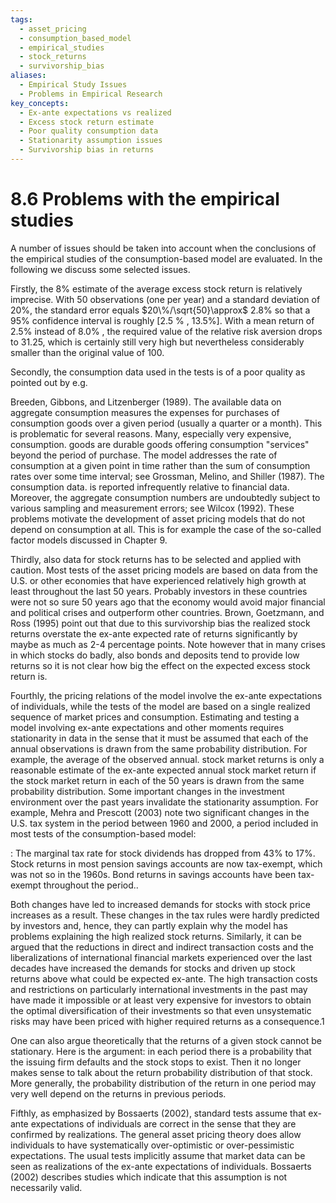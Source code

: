 ```yaml
---
tags:
  - asset_pricing
  - consumption_based_model
  - empirical_studies
  - stock_returns
  - survivorship_bias
aliases:
  - Empirical Study Issues
  - Problems in Empirical Research
key_concepts:
  - Ex-ante expectations vs realized
  - Excess stock return estimate
  - Poor quality consumption data
  - Stationarity assumption issues
  - Survivorship bias in returns
---
```


# 8.6 Problems with the empirical studies  

A number of issues should be taken into account when the conclusions of the empirical studies of the consumption-based model are evaluated. In the following we discuss some selected issues.  

Firstly, the 8% estimate of the average excess stock return is relatively imprecise. With 50 observations (one per year) and a standard deviation of 20%, the standard error equals $20\%/\sqrt{50}\approx$ 2.8% so that a $95\%$ confidence interval is roughly [2.5 $\%$ , 13.5%]. With a mean return of $2.5\%$ instead of $8.0\%$ , the required value of the relative risk aversion drops to 31.25, which is certainly still very high but nevertheless considerably smaller than the original value of 100.  

Secondly, the consumption data used in the tests is of a poor quality as pointed out by e.g.  

Breeden, Gibbons, and Litzenberger (1989). The available data on aggregate consumption measures the expenses for purchases of consumption goods over a given period (usually a quarter or a month). This is problematic for several reasons. Many, especially very expensive, consumption. goods are durable goods offering consumption "services" beyond the period of purchase. The model addresses the rate of consumption at a given point in time rather than the sum of consumption rates over some time interval; see Grossman, Melino, and Shiller (1987). The consumption data. is reported infrequently relative to financial data. Moreover, the aggregate consumption numbers are undoubtedly subject to various sampling and measurement errors; see Wilcox (1992). These problems motivate the development of asset pricing models that do not depend on consumption at all. This is for example the case of the so-called factor models discussed in Chapter 9.  

Thirdly, also data for stock returns has to be selected and applied with caution. Most tests of the asset pricing models are based on data from the U.S. or other economies that have experienced relatively high growth at least throughout the last 50 years. Probably investors in these countries were not so sure 50 years ago that the economy would avoid major financial and political crises and outperform other countries. Brown, Goetzmann, and Ross (1995) point out that due to this survivorship bias the realized stock returns overstate the ex-ante expected rate of returns significantly by maybe as much as 2-4 percentage points. Note however that in many crises in which stocks do badly, also bonds and deposits tend to provide low returns so it is not clear how big the effect on the expected excess stock return is.  

Fourthly, the pricing relations of the model involve the ex-ante expectations of individuals, while the tests of the model are based on a single realized sequence of market prices and consumption. Estimating and testing a model involving ex-ante expectations and other moments requires stationarity in data in the sense that it must be assumed that each of the annual observations is drawn from the same probability distribution. For example, the average of the observed annual. stock market returns is only a reasonable estimate of the ex-ante expected annual stock market return if the stock market return in each of the 50 years is drawn from the same probability distribution. Some important changes in the investment environment over the past years invalidate the stationarity assumption. For example, Mehra and Prescott (2003) note two significant changes in the U.S. tax system in the period between 1960 and 2000, a period included in most tests of the consumption-based model:  

: The marginal tax rate for stock dividends has dropped from 43% to 17%. Stock returns in most pension savings accounts are now tax-exempt, which was not so in the 1960s. Bond returns in savings accounts have been tax-exempt throughout the period..  

Both changes have led to increased demands for stocks with stock price increases as a result. These changes in the tax rules were hardly predicted by investors and, hence, they can partly explain why the model has problems explaining the high realized stock returns. Similarly, it can be argued that the reductions in direct and indirect transaction costs and the liberalizations of international financial markets experienced over the last decades have increased the demands for stocks and driven up stock returns above what could be expected ex-ante. The high transaction costs and restrictions on particularly international investments in the past may have made it impossible or at least very expensive for investors to obtain the optimal diversification of their investments so that even unsystematic risks may have been priced with higher required returns as a consequence.1  

One can also argue theoretically that the returns of a given stock cannot be stationary. Here is the argument: in each period there is a probability that the issuing firm defaults and the stock stops to exist. Then it no longer makes sense to talk about the return probability distribution of that stock. More generally, the probability distribution of the return in one period may very well depend on the returns in previous periods.  

Fifthly, as emphasized by Bossaerts (2002), standard tests assume that ex-ante expectations of individuals are correct in the sense that they are confirmed by realizations. The general asset pricing theory does allow individuals to have systematically over-optimistic or over-pessimistic expectations. The usual tests implicitly assume that market data can be seen as realizations of the ex-ante expectations of individuals. Bossaerts (2002) describes studies which indicate that this assumption is not necessarily valid.  
